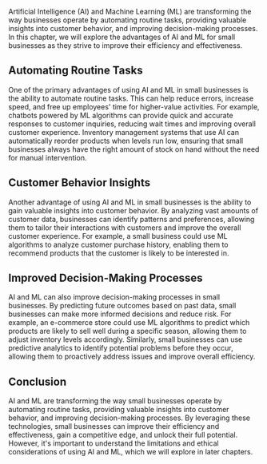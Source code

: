 

Artificial Intelligence (AI) and Machine Learning (ML) are transforming the way businesses operate by automating routine tasks, providing valuable insights into customer behavior, and improving decision-making processes. In this chapter, we will explore the advantages of AI and ML for small businesses as they strive to improve their efficiency and effectiveness.

Automating Routine Tasks
------------------------

One of the primary advantages of using AI and ML in small businesses is the ability to automate routine tasks. This can help reduce errors, increase speed, and free up employees' time for higher-value activities. For example, chatbots powered by ML algorithms can provide quick and accurate responses to customer inquiries, reducing wait times and improving overall customer experience. Inventory management systems that use AI can automatically reorder products when levels run low, ensuring that small businesses always have the right amount of stock on hand without the need for manual intervention.

Customer Behavior Insights
--------------------------

Another advantage of using AI and ML in small businesses is the ability to gain valuable insights into customer behavior. By analyzing vast amounts of customer data, businesses can identify patterns and preferences, allowing them to tailor their interactions with customers and improve the overall customer experience. For example, a small business could use ML algorithms to analyze customer purchase history, enabling them to recommend products that the customer is likely to be interested in.

Improved Decision-Making Processes
----------------------------------

AI and ML can also improve decision-making processes in small businesses. By predicting future outcomes based on past data, small businesses can make more informed decisions and reduce risk. For example, an e-commerce store could use ML algorithms to predict which products are likely to sell well during a specific season, allowing them to adjust inventory levels accordingly. Similarly, small businesses can use predictive analytics to identify potential problems before they occur, allowing them to proactively address issues and improve overall efficiency.

Conclusion
----------

AI and ML are transforming the way small businesses operate by automating routine tasks, providing valuable insights into customer behavior, and improving decision-making processes. By leveraging these technologies, small businesses can improve their efficiency and effectiveness, gain a competitive edge, and unlock their full potential. However, it's important to understand the limitations and ethical considerations of using AI and ML, which we will explore in later chapters.
